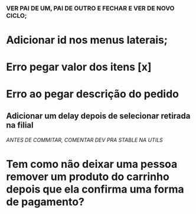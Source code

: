 ### VER PAI DE UM, PAI DE OUTRO E FECHAR E VER DE NOVO CICLO;
# Adicionar id nos menus laterais;
# Erro pegar valor dos itens [x]
# Erro ao pegar descrição do pedido
## Adicionar um delay depois de selecionar retirada na filial
###### ANTES DE COMMITAR, COMENTAR DEV PRA STABLE NA UTILS
# Tem como não deixar uma pessoa remover um produto do carrinho depois que ela confirma uma forma de pagamento?